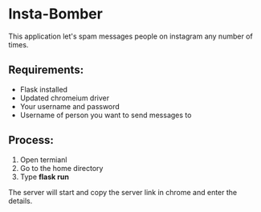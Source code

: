 # Insta-Bomber
This application let's spam messages people on instagram any number of times.
## Requirements:
* Flask installed
* Updated chromeium driver
* Your username and password
* Username of person you want to send messages to

## Process:
1. Open termianl
2. Go to the home directory
3. Type **flask run**

The server will start and copy the server link in chrome and enter the details.
